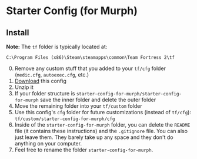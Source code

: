 # Starter Config (for Murph)

## Install

**Note:** The `tf` folder is typically located at:

```
C:\Program Files (x86)\Steam\steamapps\common\Team Fortress 2\tf
```

0. Remove any custom stuff that you added to your `tf/cfg` folder (`medic.cfg`, `autoexec.cfg`, etc.)
1. [Download](https://github.com/rufio-tf2/starter-config/archive/for-murph.zip) this config
1. Unzip it
1. If your folder structure is `starter-config-for-murph/starter-config-for-murph` save the inner folder and delete the outer folder
1. Move the remaining folder into your `tf/custom` folder
1. Use this config's `cfg` folder for future customizations (instead of `tf/cfg`): `tf/custom/starter-config-for-murph/cfg`
1. Inside of the `starter-config-for-murph` folder, you can delete the `README` file (it contains these instructions) and the `.gitignore` file. You can also just leave them. They barely take up any space and they don't do anything on your computer.
1. Feel free to rename the folder `starter-config-for-murph`.
